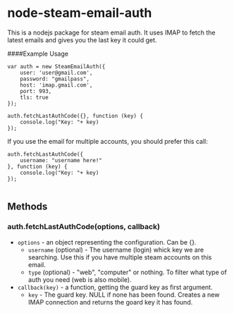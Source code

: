 # node-steam-email-auth 

This is a nodejs package for steam email auth.
It uses IMAP to fetch the latest emails and gives you the last key it could get.

####Example Usage
```
var auth = new SteamEmailAuth({
    user: 'user@gmail.com',
    password: "gmailpass",
    host: 'imap.gmail.com',
    port: 993,
    tls: true
});

auth.fetchLastAuthCode({}, function (key) {
    console.log("Key: "+ key)
});
```

If you use the email for multiple accounts, you should prefer this call:

```
auth.fetchLastAuthCode({
    username: "username here!"
}, function (key) {
    console.log("Key: "+ key)
});


```

## Methods

### auth.fetchLastAuthCode(options, callback)

* `options` - an object representing the configuration. Can be {}.
  * `username` (optional) - The username (login) whick key we are searching. Use this if you have multiple steam accounts on this email.
  * `type` (optional) - "web", "computer" or nothing. To filter what type of auth you need (web is also mobile).
* `callback(key)`  - a function, getting the guard key as first argument.
  * `key` - The guard key. NULL if none has been found.
Creates a new IMAP connection and returns the goard key it has found.
